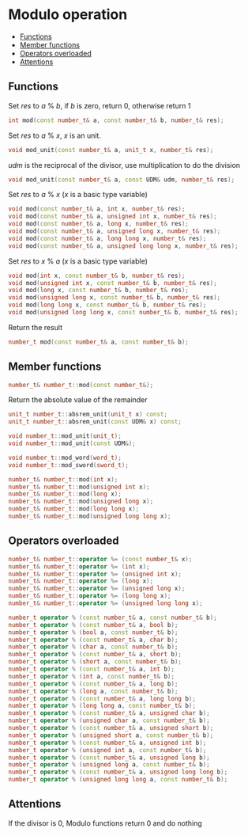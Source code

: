 <h1>Modulo operation</h1>

 * [Functions](#functions)
 * [Member functions](#membersfunctions)
 * [Operators overloaded](#operatorsoverloaded)
 * [Attentions](#attentions)

<h2 id="functions">Functions</h2>

Set _res_ to _a_ % _b_,
if _b_ is zero, return 0, otherwise return 1
```C++
int mod(const number_t& a, const number_t& b, number_t& res);
```

Set _res_ to _a_ % _x_, _x_ is an unit.
```C++
void mod_unit(const number_t& a, unit_t x, number_t& res);
```
_udm_ is the reciprocal of the divisor, use multiplication to do the division
```C++
void mod_unit(const number_t& a, const UDM& udm, number_t& res);
```

Set _res_ to _a_ % _x_ (_x_ is a basic type variable)
```C++
void mod(const number_t& a, int x, number_t& res);
void mod(const number_t& a, unsigned int x, number_t& res);
void mod(const number_t& a, long x, number_t& res);
void mod(const number_t& a, unsigned long x, number_t& res);
void mod(const number_t& a, long long x, number_t& res);
void mod(const number_t& a, unsigned long long x, number_t& res);
```

Set _res_ to _x_ % _a_ (_x_ is a basic type variable)
```C++
void mod(int x, const number_t& b, number_t& res);
void mod(unsigned int x, const number_t& b, number_t& res);
void mod(long x, const number_t& b, number_t& res);
void mod(unsigned long x, const number_t& b, number_t& res);
void mod(long long x, const number_t& b, number_t& res);
void mod(unsigned long long x, const number_t& b, number_t& res);
```

Return the result
```C++
number_t mod(const number_t& a, const number_t& b);
```

<h2 id="memberfunctions">Member functions</h2>

```C++
number_t& number_t::mod(const number_t&);
```
Return the absolute value of the remainder
```C++
unit_t number_t::absrem_unit(unit_t x) const;
unit_t number_t::absrem_unit(const UDM& x) const;
```
```C++
void number_t::mod_unit(unit_t);
void number_t::mod_unit(const UDM&);
```
```C++
void number_t::mod_word(word_t);
void number_t::mod_sword(sword_t);
```
```C++
number_t& number_t::mod(int x);
number_t& number_t::mod(unsigned int x);
number_t& number_t::mod(long x);
number_t& number_t::mod(unsigned long x);
number_t& number_t::mod(long long x);
number_t& number_t::mod(unsigned long long x);
```

<h2 id="operatorsoverloaded">Operators overloaded</h2>

```C++
number_t& number_t::operator %= (const number_t& x);
number_t& number_t::operator %= (int x);
number_t& number_t::operator %= (unsigned int x);
number_t& number_t::operator %= (long x);
number_t& number_t::operator %= (unsigned long x);
number_t& number_t::operator %= (long long x);
number_t& number_t::operator %= (unsigned long long x);

number_t operator % (const number_t& a, const number_t& b);
number_t operator % (const number_t& a, bool b);
number_t operator % (bool a, const number_t& b);
number_t operator % (const number_t& a, char b);
number_t operator % (char a, const number_t& b);
number_t operator % (const number_t& a, short b);
number_t operator % (short a, const number_t& b);
number_t operator % (const number_t& a, int b);
number_t operator % (int a, const number_t& b);
number_t operator % (const number_t& a, long b);
number_t operator % (long a, const number_t& b);
number_t operator % (const number_t& a, long long b);
number_t operator % (long long a, const number_t& b);
number_t operator % (const number_t& a, unsigned char b);
number_t operator % (unsigned char a, const number_t& b);
number_t operator % (const number_t& a, unsigned short b);
number_t operator % (unsigned short a, const number_t& b);
number_t operator % (const number_t& a, unsigned int b);
number_t operator % (unsigned int a, const number_t& b);
number_t operator % (const number_t& a, unsigned long b);
number_t operator % (unsigned long a, const number_t& b);
number_t operator % (const number_t& a, unsigned long long b);
number_t operator % (unsigned long long a, const number_t& b);
```

<h2 id="attentions">Attentions</h2>

If the divisor is 0, Modulo functions return 0 and do nothing
